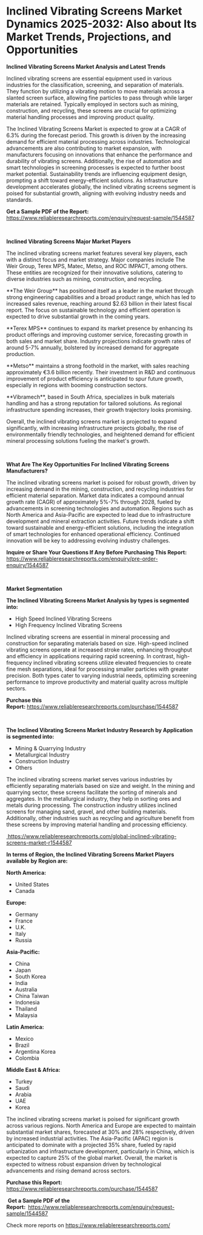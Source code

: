 <p><h1>Inclined Vibrating Screens Market Dynamics 2025-2032: Also about Its Market Trends, Projections, and Opportunities</h1></p><p><strong>Inclined Vibrating Screens Market Analysis and Latest Trends</strong></p>
<p><p>Inclined vibrating screens are essential equipment used in various industries for the classification, screening, and separation of materials. They function by utilizing a vibrating motion to move materials across a slanted screen surface, allowing fine particles to pass through while larger materials are retained. Typically employed in sectors such as mining, construction, and recycling, these screens are crucial for optimizing material handling processes and improving product quality.</p><p>The Inclined Vibrating Screens Market is expected to grow at a CAGR of 6.3% during the forecast period. This growth is driven by the increasing demand for efficient material processing across industries. Technological advancements are also contributing to market expansion, with manufacturers focusing on innovations that enhance the performance and durability of vibrating screens. Additionally, the rise of automation and smart technologies in screening processes is expected to further boost market potential. Sustainability trends are influencing equipment design, prompting a shift toward energy-efficient solutions. As infrastructure development accelerates globally, the inclined vibrating screens segment is poised for substantial growth, aligning with evolving industry needs and standards.</p></p>
<p><strong>Get a Sample PDF of the Report:&nbsp;</strong> <a href="https://www.reliableresearchreports.com/enquiry/request-sample/1544587?utm_campaign=2202&utm_medium=2&utm_source=Github&utm_content=ia&utm_term=08042025&utm_id=inclined-vibrating-screens">https://www.reliableresearchreports.com/enquiry/request-sample/1544587</a></p>
<p>&nbsp;</p>
<p><strong>Inclined Vibrating Screens Major Market Players</strong></p>
<p><p>The inclined vibrating screens market features several key players, each with a distinct focus and market strategy. Major companies include The Weir Group, Terex MPS, Matec, Metso, and ROC IMPACT, among others. These entities are recognized for their innovative solutions, catering to diverse industries such as mining, construction, and recycling.</p><p>**The Weir Group** has positioned itself as a leader in the market through strong engineering capabilities and a broad product range, which has led to increased sales revenue, reaching around $2.63 billion in their latest fiscal report. The focus on sustainable technology and efficient operation is expected to drive substantial growth in the coming years.</p><p>**Terex MPS** continues to expand its market presence by enhancing its product offerings and improving customer service, forecasting growth in both sales and market share. Industry projections indicate growth rates of around 5-7% annually, bolstered by increased demand for aggregate production.</p><p>**Metso** maintains a strong foothold in the market, with sales reaching approximately €3.6 billion recently. Their investment in R&D and continuous improvement of product efficiency is anticipated to spur future growth, especially in regions with booming construction sectors.</p><p>**Vibramech**, based in South Africa, specializes in bulk materials handling and has a strong reputation for tailored solutions. As regional infrastructure spending increases, their growth trajectory looks promising.</p><p>Overall, the inclined vibrating screens market is projected to expand significantly, with increasing infrastructure projects globally, the rise of environmentally friendly technologies, and heightened demand for efficient mineral processing solutions fueling the market's growth.</p></p>
<p>&nbsp;</p>
<p><strong>What Are The Key Opportunities For Inclined Vibrating Screens Manufacturers?</strong></p>
<p><p>The inclined vibrating screens market is poised for robust growth, driven by increasing demand in the mining, construction, and recycling industries for efficient material separation. Market data indicates a compound annual growth rate (CAGR) of approximately 5%-7% through 2028, fueled by advancements in screening technologies and automation. Regions such as North America and Asia-Pacific are expected to lead due to infrastructure development and mineral extraction activities. Future trends indicate a shift toward sustainable and energy-efficient solutions, including the integration of smart technologies for enhanced operational efficiency. Continued innovation will be key to addressing evolving industry challenges.</p></p>
<p><strong>Inquire or Share Your Questions If Any Before Purchasing This Report:</strong> <a href="https://www.reliableresearchreports.com/enquiry/pre-order-enquiry/1544587?utm_campaign=2202&utm_medium=2&utm_source=Github&utm_content=ia&utm_term=08042025&utm_id=inclined-vibrating-screens">https://www.reliableresearchreports.com/enquiry/pre-order-enquiry/1544587</a></p>
<p>&nbsp;</p>
<p><strong>Market Segmentation</strong></p>
<p><strong>The Inclined Vibrating Screens Market Analysis by types is segmented into:</strong></p>
<p><ul><li>High Speed Inclined Vibrating Screens</li><li>High Frequency Inclined Vibrating Screens</li></ul></p>
<p><p>Inclined vibrating screens are essential in mineral processing and construction for separating materials based on size. High-speed inclined vibrating screens operate at increased stroke rates, enhancing throughput and efficiency in applications requiring rapid screening. In contrast, high-frequency inclined vibrating screens utilize elevated frequencies to create fine mesh separations, ideal for processing smaller particles with greater precision. Both types cater to varying industrial needs, optimizing screening performance to improve productivity and material quality across multiple sectors.</p></p>
<p><strong>Purchase this Report:&nbsp;</strong><a href="https://www.reliableresearchreports.com/purchase/1544587?utm_campaign=2202&utm_medium=2&utm_source=Github&utm_content=ia&utm_term=08042025&utm_id=inclined-vibrating-screens">https://www.reliableresearchreports.com/purchase/1544587</a></p>
<p>&nbsp;</p>
<p><strong>The Inclined Vibrating Screens Market Industry Research by Application is segmented into:</strong></p>
<p><ul><li>Mining & Quarrying Industry</li><li>Metallurgical Industry</li><li>Construction Industry</li><li>Others</li></ul></p>
<p><p>The inclined vibrating screens market serves various industries by efficiently separating materials based on size and weight. In the mining and quarrying sector, these screens facilitate the sorting of minerals and aggregates. In the metallurgical industry, they help in sorting ores and metals during processing. The construction industry utilizes inclined screens for managing sand, gravel, and other building materials. Additionally, other industries such as recycling and agriculture benefit from these screens by improving material handling and processing efficiency.</p></p>
<p><a href="https://www.reliableresearchreports.com/global-inclined-vibrating-screens-market-r1544587?utm_campaign=2202&utm_medium=2&utm_source=Github&utm_content=ia&utm_term=08042025&utm_id=inclined-vibrating-screens">&nbsp;https://www.reliableresearchreports.com/global-inclined-vibrating-screens-market-r1544587</a></p>
<p><strong>In terms of Region, the Inclined Vibrating Screens Market Players available by Region are:</strong></p>
<p>
    <p> <strong> North America: </strong>
        <ul>
            <li>United States</li>
            <li>Canada</li>
        </ul>
        </p> 
    <p> <strong> Europe: </strong>
        <ul>
            <li>Germany</li>
            <li>France</li>
            <li>U.K.</li>
            <li>Italy</li>
            <li>Russia</li>
        </ul>
        </p> 
    <p> <strong> Asia-Pacific: </strong>
        <ul>
            <li>China</li>
            <li>Japan</li>
            <li>South Korea</li>
            <li>India</li>
            <li>Australia</li>
            <li>China Taiwan</li>
            <li>Indonesia</li>
            <li>Thailand</li>
            <li>Malaysia</li>
        </ul>
        </p> 
    <p> <strong> Latin America: </strong>
        <ul>
            <li>Mexico</li>
            <li>Brazil</li>
            <li>Argentina Korea</li>
            <li>Colombia</li>
        </ul>
        </p> 
    <p> <strong> Middle East & Africa: </strong>
        <ul>
            <li>Turkey</li>
            <li>Saudi</li>
            <li>Arabia</li>
            <li>UAE</li>
            <li>Korea</li>
        </ul>
    </p>
    </p>
<p><p>The inclined vibrating screens market is poised for significant growth across various regions. North America and Europe are expected to maintain substantial market shares, forecasted at 30% and 28% respectively, driven by increased industrial activities. The Asia-Pacific (APAC) region is anticipated to dominate with a projected 35% share, fueled by rapid urbanization and infrastructure development, particularly in China, which is expected to capture 25% of the global market. Overall, the market is expected to witness robust expansion driven by technological advancements and rising demand across sectors.</p></p>
<p><strong>Purchase this Report: </strong><a href="https://www.reliableresearchreports.com/purchase/1544587?utm_campaign=2202&utm_medium=2&utm_source=Github&utm_content=ia&utm_term=08042025&utm_id=inclined-vibrating-screens">https://www.reliableresearchreports.com/purchase/1544587</a></p>
<p>&nbsp;<strong>Get a Sample PDF of the Report:&nbsp;&nbsp;</strong><a href="https://www.reliableresearchreports.com/enquiry/request-sample/1544587?utm_campaign=2202&utm_medium=2&utm_source=Github&utm_content=ia&utm_term=08042025&utm_id=inclined-vibrating-screens">https://www.reliableresearchreports.com/enquiry/request-sample/1544587</a></p>
<p><strong></strong></p>
<p>Check more reports on <a href="https://www.reliableresearchreports.com/?utm_campaign=2202&utm_medium=2&utm_source=Github&utm_content=ia&utm_term=08042025&utm_id=inclined-vibrating-screens">https://www.reliableresearchreports.com/</a></p>